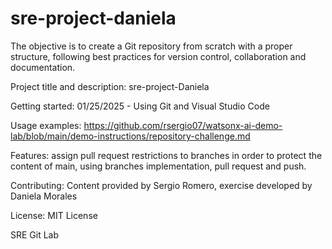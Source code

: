# sre-project-daniela

The objective is to create a Git repository from scratch with a proper structure, following best practices for version control, collaboration and documentation.

Project title and description: sre-project-Daniela

Getting started: 01/25/2025 - Using Git and Visual Studio Code

Usage examples: https://github.com/rsergio07/watsonx-ai-demo-lab/blob/main/demo-instructions/repository-challenge.md 

Features: assign pull request restrictions to branches in order to protect the content of main, using branches implementation, pull request and push.

Contributing: Content provided by Sergio Romero, exercise developed by Daniela Morales

License: MIT License

SRE Git Lab

 
